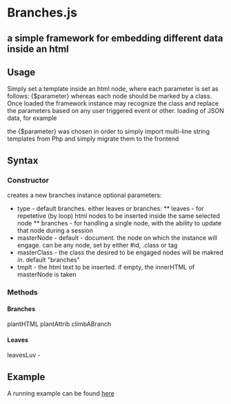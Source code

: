 # Branches.js
## a simple framework for embedding different data inside an html

## Usage

Simply set a template inside an html node, where each parameter is set as follows: {$parameter}
whereas each node should be marked by a class.
Once loaded the framework instance may recognize the class and replace the parameters based on any user triggered event or other. loading of JSON data, for example

the {$parameter} was chosen in order to simply import multi-line string templates from Php and simply migrate them to the frontend

## Syntax

### Constructor

creates a new branches instance
optional parameters:
* type - default branches. either leaves or branches:
** leaves - for repetetive (by loop) html nodes to be inserted inside the same selected node
** branches - for handling a single node, with the ability to update that node during a session
* masterNode - default - document. the node on which the instance will engage. can be any node, set by either #id, .class or tag
* masterClass - the class the desired to be engaged nodes will be makred in. default "branches"
* tmplt - the html text to be inserted. if empty, the innerHTML of masterNode is taken

### Methods

#### Branches
plantHTML
plantAttrib
climbABranch

#### Leaves
leavesLuv - 

## Example
A running example can be found <a href="https://42knots.midrehov.com/42/apps/news.html?channel=56">here</a>
